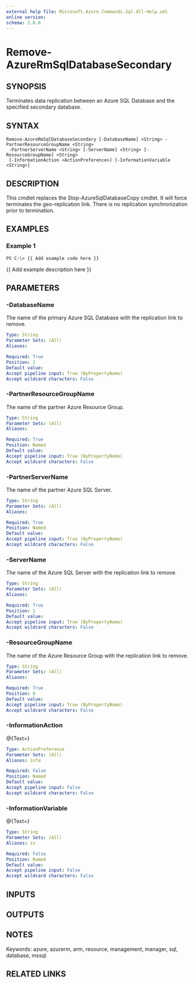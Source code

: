```yaml
---
external help file: Microsoft.Azure.Commands.Sql.dll-Help.xml
online version: 
schema: 2.0.0
---
```


# Remove-AzureRmSqlDatabaseSecondary
## SYNOPSIS
Terminates data replication between an Azure SQL Database and the specified secondary database.

## SYNTAX

```
Remove-AzureRmSqlDatabaseSecondary [-DatabaseName] <String> -PartnerResourceGroupName <String>
 -PartnerServerName <String> [-ServerName] <String> [-ResourceGroupName] <String>
 [-InformationAction <ActionPreference>] [-InformationVariable <String>]
```

## DESCRIPTION
This cmdlet replaces the Stop-AzureSqlDatabaseCopy cmdlet. 
It will force terminates the geo-replication link. 
There is no replication synchronization prior to termination.

## EXAMPLES

### Example 1
```
PS C:\> {{ Add example code here }}
```

{{ Add example description here }}

## PARAMETERS

### -DatabaseName
The name of the primary Azure SQL Database with the replication link to remove.

```yaml
Type: String
Parameter Sets: (All)
Aliases: 

Required: True
Position: 2
Default value: 
Accept pipeline input: True (ByPropertyName)
Accept wildcard characters: False
```

### -PartnerResourceGroupName
The name of the partner Azure Resource Group.

```yaml
Type: String
Parameter Sets: (All)
Aliases: 

Required: True
Position: Named
Default value: 
Accept pipeline input: True (ByPropertyName)
Accept wildcard characters: False
```

### -PartnerServerName
The name of the partner Azure SQL Server.

```yaml
Type: String
Parameter Sets: (All)
Aliases: 

Required: True
Position: Named
Default value: 
Accept pipeline input: True (ByPropertyName)
Accept wildcard characters: False
```

### -ServerName
The name of the Azure SQL Server with the replication link to remove.

```yaml
Type: String
Parameter Sets: (All)
Aliases: 

Required: True
Position: 1
Default value: 
Accept pipeline input: True (ByPropertyName)
Accept wildcard characters: False
```

### -ResourceGroupName
The name of the Azure Resource Group with the replication link to remove.

```yaml
Type: String
Parameter Sets: (All)
Aliases: 

Required: True
Position: 0
Default value: 
Accept pipeline input: True (ByPropertyName)
Accept wildcard characters: False
```

### -InformationAction
@{Text=}

```yaml
Type: ActionPreference
Parameter Sets: (All)
Aliases: infa

Required: False
Position: Named
Default value: 
Accept pipeline input: False
Accept wildcard characters: False
```

### -InformationVariable
@{Text=}

```yaml
Type: String
Parameter Sets: (All)
Aliases: iv

Required: False
Position: Named
Default value: 
Accept pipeline input: False
Accept wildcard characters: False
```

## INPUTS

## OUTPUTS

## NOTES
Keywords: azure, azurerm, arm, resource, management, manager, sql, database, mssql

## RELATED LINKS

